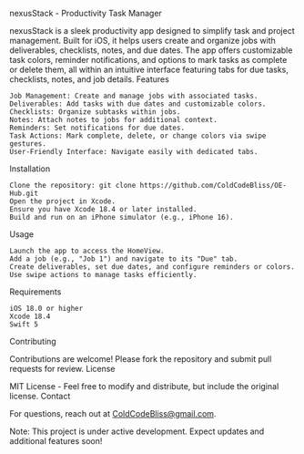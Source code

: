 nexusStack - Productivity Task Manager

nexusStack is a sleek productivity app designed to simplify task and project management. Built for iOS, it helps users create and organize jobs with deliverables, checklists, notes, and due dates. The app offers customizable task colors, reminder notifications, and options to mark tasks as complete or delete them, all within an intuitive interface featuring tabs for due tasks, checklists, notes, and job details.
Features

    Job Management: Create and manage jobs with associated tasks.
    Deliverables: Add tasks with due dates and customizable colors.
    Checklists: Organize subtasks within jobs.
    Notes: Attach notes to jobs for additional context.
    Reminders: Set notifications for due dates.
    Task Actions: Mark complete, delete, or change colors via swipe gestures.
    User-Friendly Interface: Navigate easily with dedicated tabs.

Installation

    Clone the repository: git clone https://github.com/ColdCodeBliss/OE-Hub.git
    Open the project in Xcode.
    Ensure you have Xcode 18.4 or later installed.
    Build and run on an iPhone simulator (e.g., iPhone 16).

Usage

    Launch the app to access the HomeView.
    Add a job (e.g., "Job 1") and navigate to its "Due" tab.
    Create deliverables, set due dates, and configure reminders or colors.
    Use swipe actions to manage tasks efficiently.

Requirements

    iOS 18.0 or higher
    Xcode 18.4
    Swift 5

Contributing

Contributions are welcome! Please fork the repository and submit pull requests for review.
License

MIT License - Feel free to modify and distribute, but include the original license.
Contact

For questions, reach out at ColdCodeBliss@gmail.com.

Note: This project is under active development. Expect updates and additional features soon!
